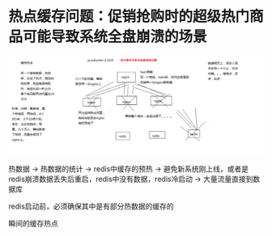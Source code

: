 # 热点缓存问题：促销抢购时的超级热门商品可能导致系统全盘崩溃的场景
![image](resources/assets/76/热点缓存导致系统崩溃的问题.png)

热数据 -> 热数据的统计 -> redis中缓存的预热 -> 避免新系统刚上线，或者是redis崩溃数据丢失后重启，redis中没有数据，redis冷启动 -> 大量流量直接到数据库

redis启动前，必须确保其中是有部分热数据的缓存的

瞬间的缓存热点